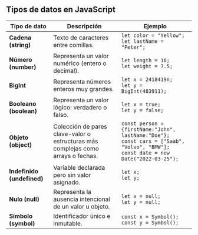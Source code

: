 ## Tipos de datos en JavaScript
| **Tipo de dato** | **Descripción** | **Ejemplo** |
|------------------|-----------------|--------------|
| **Cadena (string)** | Texto de caracteres entre comillas. | `let color = "Yellow";`<br>`let lastName = "Peter";` |
| **Número (number)** | Representa un valor numérico (entero o decimal). | `let length = 16;`<br>`let weight = 7.5;` |
| **BigInt** | Representa números enteros muy grandes. | `let x = 2418419n;`<br>`let y = BigInt(483911);` |
| **Booleano (boolean)** | Representa un valor lógico: verdadero o falso. | `let x = true;`<br>`let y = false;` |
| **Objeto (object)** | Colección de pares clave-valor o estructuras más complejas como arrays o fechas. | `const person = {firstName:"John", lastName:"Doe"};`<br>`const cars = ["Saab", "Volvo", "BMW"];`<br>`const date = new Date("2022-03-25");` |
| **Indefinido (undefined)** | Variable declarada pero sin valor asignado. | `let x;`<br>`let y;` |
| **Nulo (null)** | Representa la ausencia intencional de un valor u objeto. | `let x = null;`<br>`let y = null;` |
| **Símbolo (symbol)** | Identificador único e inmutable. | `const x = Symbol();`<br>`const y = Symbol();` |

